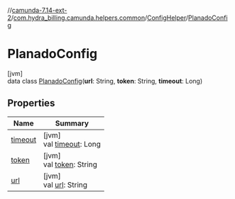 //[camunda-7.14-ext-2](../../../../index.md)/[com.hydra_billing.camunda.helpers.common](../../index.md)/[ConfigHelper](../index.md)/[PlanadoConfig](index.md)

# PlanadoConfig

[jvm]\
data class [PlanadoConfig](index.md)(**url**: String, **token**: String, **timeout**: Long)

## Properties

| Name | Summary |
|---|---|
| [timeout](timeout.md) | [jvm]<br>val [timeout](timeout.md): Long |
| [token](token.md) | [jvm]<br>val [token](token.md): String |
| [url](url.md) | [jvm]<br>val [url](url.md): String |
